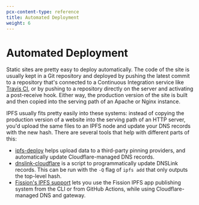 ```yaml
---
pcx-content-type: reference
title: Automated Deployment
weight: 6
---
```


# Automated Deployment

Static sites are pretty easy to deploy automatically. The code of the site is
usually kept in a Git repository and deployed by pushing the latest commit to a
repository that's connected to a Continuous Integration service like [Travis
CI](https://travis-ci.org/), or by pushing to a repository directly on the
server and activating a post-receive hook. Either way, the production version of
the site is built and then copied into the serving path of an Apache or Nginx
instance.

IPFS usually fits pretty easily into these systems: instead of copying the
production version of a website into the serving path of an HTTP server, you'd
upload the same files to an IPFS node and update your DNS records with the new
hash. There are several tools that help with different parts of this:

- [ipfs-deploy](https://github.com/agentofuser/ipfs-deploy) helps upload data to
  a third-party pinning providers, and automatically update Cloudflare-managed
  DNS records.
- [dnslink-cloudflare](https://github.com/ipfs-shipyard/dnslink-cloudflare) is a
  script to programmatically update DNSLink records. This can be run with the
  `-Q` flag of `ipfs add` that only outputs the top-level hash.
- [Fission's IPFS support](https://guide.fission.codes/developers/custom-domains/using-cloudflare-ipfs-gateway)
  lets you use the Fission IPFS app publishing system from the CLI
  or from GitHub Actions, while using Cloudflare-managed DNS and gateway.
